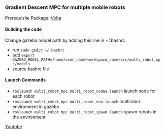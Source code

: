 ### Gradient Descent MPC for multiple mobile robots 
Prerequisite Package: [Volta](https://github.com/botsync/volta)

#### Building the code    
Change gazebo model path by adding this line in ~/.bashrc  
* run ```sudo gedit ~/.bashrc```  
* add ```export GAZEBO_MODEL_PATH=/home/user_name/workspace_name/src/multi_robot_mpc/models```
* source bashrc file  

#### Launch Commands  
* ```roslaunch multi_robot_mpc multi_robot_nodes.launch``` launch node for each robot
* ```roslaunch multi_robot_mpc multi_robot_env.launch``` multirobot environment in gazebo  
* ```roslaunch multi_robot_mpc multi_robot_spawn.launch``` spawn robots in the environment 
  
[Youtube](https://www.youtube.com/watch?v=1mIJbgoKXOM)
